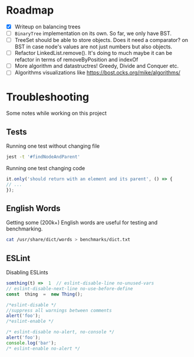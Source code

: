 # Roadmap
- [x] Writeup on balancing trees
- [ ] `BinaryTree` implementation on its own. So far, we only have BST.
- [ ] TreeSet should be able to store objects. Does it need a comparator? on BST in case node's values are not just numbers but also objects.
- [ ] Refactor LinkedList.remove(). It's doing to much maybe it can be refactor in terms of removeByPosition and indexOf
- [ ] More algorithm and datastructres! Greedy, Divide and Conquer etc.
- [ ] Algorithms visualizations like https://bost.ocks.org/mike/algorithms/

# Troubleshooting
Some notes while working on this project

## Tests
Running one test without changing file
```sh
jest -t '#findNodeAndParent'
```

Running one test changing code
```js
it.only('should return with an element and its parent', () => {
// ...
});
```

##  English Words

Getting some (200k+) English words are useful for testing and benchmarking.

```sh
cat /usr/share/dict/words > benchmarks/dict.txt
```

## ESLint

 Disabling ESLints
```js
somthing(t) =>  1  // eslint-disable-line no-unused-vars
// eslint-disable-next-line no-use-before-define
const  thing  =  new Thing();

/*eslint-disable */
//suppress all warnings between comments
alert('foo');
/*eslint-enable */

/* eslint-disable no-alert, no-console */
alert('foo');
console.log('bar');
/* eslint-enable no-alert */
```
